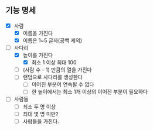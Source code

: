 ## 기능 명세
-[x] 사람
  -[x] 이름을 가진다
  -[x] 이름은 1~5 글자(공백 제외)
-[ ] 사다리
  -[x] 높이를 가진다
    -[x] 최소 1 이상 최대 100
  -[ ] (사람 수 - 1) 만큼의 열을 가진다
  -[ ] 랜덤으로 사다리를 생성한다
    -[ ] 이어진 부분이 연속될 수 없다
    -[ ] 한 높이에서는 최소 1개 이상의 이어진 부분이 필요하다
-[ ] 사람들
  -[ ] 최소 두 명 이상
  -[ ] 최대 몇 명 미만?
  -[ ] 사람들을 가진다.
